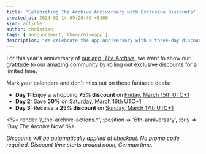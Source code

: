 ```yaml
---
title: "Celebrating The Archive Anniversary with Exclusive Discounts"
created_at: 2024-03-14 09:20:49 +0100
kind: article
author: christian
tags: [ announcement, thearchiveapp ]
description: "We celebrate the app anniversary with a three-day discount run."
---
```

For this year's anniversary of [our app, _The Archive_,](https://zettelkasten.de/the-archive/) we want to show our gratitude to our amazing community by rolling out exclusive discounts for a limited time. 

Mark your calendars and don't miss out on these fantastic deals:

- **Day 1:** Enjoy a whopping **75% discount** on [Friday, March 15th UTC+1](https://time.is/1100_15_Mar_2024_in_Bielefeld)
- **Day 2:** Save **50%** on [Saturday, March 16th UTC+1](https://time.is/1100_16_Mar_2024_in_Bielefeld)
- **Day 3:** Receive a **25% discount** on [Sunday, March 17th UTC+1](https://time.is/1100_17_Mar_2024_in_Bielefeld)

<div class="the-archive"><div class="hero">
<section class="actions-row">
  <%= render '/_the-archive-actions.*', :position => '6th-anniversary', :buy => 'Buy <i>The Archive</i> Now' %>
  <script id="fsc-api" src="https://d1f8f9xcsvx3ha.cloudfront.net/sbl/0.7.5/fastspring-builder.min.js" type="text/javascript" data-storefront="zettelkasten.onfastspring.com/popup-zettelkasten"></script>
</section>
</div></div>

*Discounts will be automatically applied at checkout. No promo code required. Discount time starts around noon, German time.*

